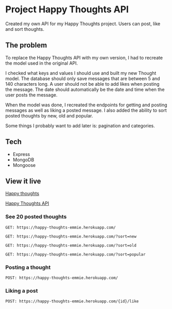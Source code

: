 # Project Happy Thoughts API
Created my own API for my Happy Thoughts project.
Users can post, like and sort thoughts.

## The problem
To replace the Happy Thoughts API with my own version, I had to recreate the model used in the original API.

I checked what keys and values I should use and built my new Thought model. The database should only save messages that are between 5 and 140 characters long. A user should not be able to add likes when posting the message. The date should automatically be the date and time when the user posts the message. 

When the model was done, I recreated the endpoints for getting and posting messages as well as liking a posted message. I also added the ability to sort posted thoughts by new, old and popular.

Some things I probably want to add later is: pagination and categories.

## Tech
* Express
* MongoDB
* Mongoose

## View it live

[Happy thoughts](https://happy-thoughts-emmie.herokuapp.com/)

[Happy Thoughts API]()
### See 20 posted thoughts
`GET: https://happy-thoughts-emmie.herokuapp.com/`

`GET: https://happy-thoughts-emmie.herokuapp.com/?sort=new`

`GET: https://happy-thoughts-emmie.herokuapp.com/?sort=old`

`GET: https://happy-thoughts-emmie.herokuapp.com/?sort=popular`
### Posting a thought
`POST: https://happy-thoughts-emmie.herokuapp.com/`

### Liking a post 
`POST: https://happy-thoughts-emmie.herokuapp.com/{id}/like`
